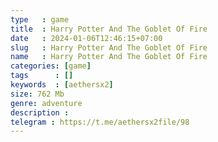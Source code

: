```yaml
---
type   : game
title  : Harry Potter And The Goblet Of Fire
date   : 2024-01-06T12:46:15+07:00
slug   : Harry Potter And The Goblet Of Fire
name   : Harry Potter And The Goblet Of Fire
categories: [game]
tags      : []
keywords  : [aethersx2]
size: 762 Mb
genre: adventure
description : 
telegram : https://t.me/aethersx2file/98
---
```


